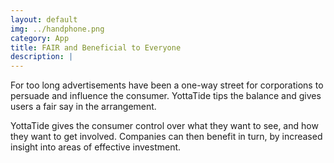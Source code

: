 ```yaml
---
layout: default
img: ../handphone.png
category: App
title: FAIR and Beneficial to Everyone
description: |
---
```

For too long advertisements have been a one-way street for corporations to persuade and influence the consumer.
YottaTide tips the balance and gives users a fair say in the arrangement.

YottaTide gives the consumer control over what they want to see, and how they want to get involved. Companies can then benefit in turn, by increased insight into areas of effective investment.
